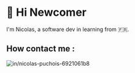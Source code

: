 # :wave: Hi Newcomer

I'm Nicolas, a software dev in learning from :fr:.


## How contact me :

![in/nicolas-puchois-6921061b8](https://img.shields.io/badge/Linkedin-Link?style=plastic&logo=Linkedin&logoColor=black&labelColor=blue&color=black&link)